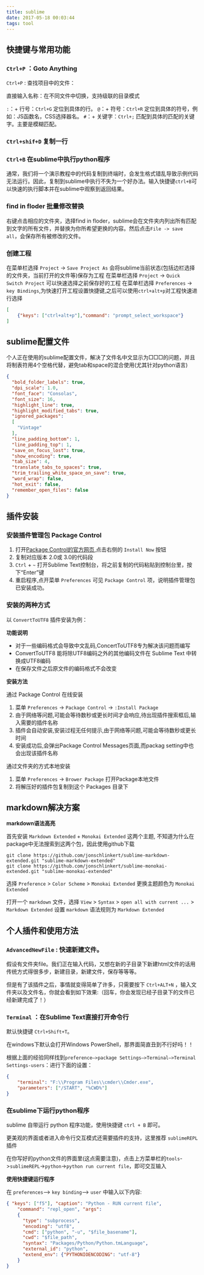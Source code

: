 ```yaml
---
title: sublime
date: 2017-05-18 00:03:44
tags: tool
---
```


## 快捷键与常用功能

### `Ctrl+P` ：Goto Anything

`Ctrl+P` : 查找项目中的文件：

直接输入名称：在不同文件中切换，支持级联的目录模式

`:`：+ 行号：`Ctrl+G` 定位到具体的行。
`@`：+ 符号：`Ctrl+R` 定位到具体的符号，例如：JS函数名，CSS选择器名。
`#`：+ 关键字：`Ctrl+;` 匹配到具体的匹配的关键字。主要是模糊匹配。

### `Ctrl+shif+D` 复制一行

### `Ctrl+B` 在sublime中执行python程序

通常，我们将一个演示教程中的代码复制到终端时，会发生格式错乱导致示例代码无法运行。因此，复制到sublime中执行不失为一个好办法。输入快捷键`ctrl+B`可以快速的执行脚本并在sublime中观察到返回结果。

### find in floder 批量修改替换

右键点击相应的文件夹，选择find in floder，sublime会在文件夹内列出所有匹配到文字的所有文件，并替换为你所希望更换的内容。然后点击`File -> save all`，会保存所有被修改的文件。

### 创建工程

在菜单栏选择 `Project` -> `Save Project As` 会将sublime当前状态(包括边栏选择的文件夹，当前打开的文件等)保存为工程
在菜单栏选择 `Project` -> `Quick Switch Project` 可以快速选择之前保存好的工程
在菜单栏选择 `Preferences` -> `key Bindings`,为快速打开工程设置快捷键,之后可以使用`ctrl+alt+p`对工程快速进行选择

```json
[
    {"keys": ["ctrl+alt+p"],"command": "prompt_select_workspace"}
]
```


## sublime配置文件

个人正在使用的sublime配置文件，解决了文件名中文显示为□□□的问题，并且将制表符用4个空格代替，避免tab和space的混合使用(尤其针对python语言)

```json
{
  "bold_folder_labels": true,
  "dpi_scale": 1.0,
  "font_face": "Consolas",
  "font_size": 16,
  "highlight_line": true,
  "highlight_modified_tabs": true,
  "ignored_packages":
  [
    "Vintage"
  ],
  "line_padding_bottom": 1,
  "line_padding_top": 1,
  "save_on_focus_lost": true,
  "show_encoding": true,
  "tab_size": 4,
  "translate_tabs_to_spaces": true,
  "trim_trailing_white_space_on_save": true,
  "word_wrap": false,
  "hot_exit": false,
  "remember_open_files": false
}
```

## 插件安装

### 安装插件管理包 Package Control

1. 打开[Package Control的官方网页](https://packagecontrol.io/),点击右侧的 `Install Now` 按钮
2. 复制对应版本 2.0或 3.0的代码段
3. `Ctrl` + `~` 打开Sublime Text控制台，将之前复制的代码粘贴到控制台里，按下“Enter”键
4. 重启程序,点开菜单 `Preferences` 可见 `Package Control` 项，说明插件管理包已安装成功。

### 安装的两种方式

以 `ConvertToUTF8` 插件安装为例：

**功能说明**

 * 对于一些编码格式会导致中文乱码,ConcertToUTF8专为解决该问题而编写
 * ConvertToUTF8 能将除UTF8编码之外的其他编码文件在 Sublime Text 中转换成UTF8编码
 * 在保存文件之后原文件的编码格式不会改变

**安装方法**

通过 Package Control 在线安装

1. 菜单 `Preferences` -> `Package Control` -> `:Install Package`
2. 由于网络等问题,可能会等待数秒或更长时间才会响应,待出现插件搜索框后,输入需要的插件名称
3. 插件会自动安装,安装过程无任何提示,由于网络等问题,可能会等待数秒或更长时间
4. 安装成功后,会弹出Package Control Messages页面,而packag setting中也会出现该插件名称

通过文件夹的方式本地安装

1. 菜单 `Preferences` -> `Brower Package` 打开Package本地文件
2. 将解压好的插件包复制到这个 Packages 目录下

## markdown解决方案

**markdown语法高亮**

首先安装 `Markdown Extended` + `Monokai Extended` 这两个主题, 不知道为什么在package中无法搜索到这两个包，因此使用github下载


```git
git clone https://github.com/jonschlinkert/sublime-markdown-extended.git "sublime-markdown-extended"
git clone https://github.com/jonschlinkert/sublime-monokai-extended.git "sublime-monokai-extended"
```

选择 `Preference` > `Color Scheme` > `Monokai Extended` 更换主题颜色为 `Monokai Extended`

打开一个 `markdown` 文件，选择 `View` > `Syntax` > `open all with current ...` > `Markdown Extended` 设置 `markdown` 语法规则为 `Markdown Extended`

## 个人插件和使用方法

### `AdvancedNewFile` : 快速新建文件。

假设有文件夹file。我们正在输入代码，又想在新的子目录下新建html文件的话用传统方式得很多步，新建目录，新建文件，保存等等等。

但是有了该插件之后，事情就变得简单了许多，只需要按下 `Ctrl+ALT+N` ，输入文件夹以及文件名，你就会看到如下效果:（回车，你会发现已经子目录下的文件已经新建完成了！）

### `Terminal` ：在Sublime Text直接打开命令行

默认快捷键 `Ctrl+Shift+T`。

在windows下默认会打开Windows PowerShell，那界面简直丑到不行好吗！！

根据上面的经验同样找到`preference–>package Settings–>Terminal–>Terminal Settings-users`：进行下面的设置：

```json
{
    "terminal": "F:\\Program Files\\cmder\\Cmder.exe",
    "parameters": ["/START", "%CWD%"]
}
```

### 在sublime下运行python程序

sublime 自带运行 python 程序功能，使用快捷键  `ctrl + B` 即可。

更美观的界面或者进入命令行交互模式还需要插件的支持，这里推荐 `sublimeREPL` 插件

在你写好的python文件的界面里(这点需要注意)，点击上方菜单栏的`tools`->`sublimeREPL`->`python`->`python run current file`，即可交互输入

**使用快捷键运行程序**

在 `preferences`--> `key binding`--> `user` 中输入以下内容:

```json
{ "keys": ["f5"], "caption": "Python - RUN current file",
    "command": "repl_open", "args":
    {
      "type": "subprocess",
      "encoding": "utf8",
      "cmd": ["python", "-u", "$file_basename"],
      "cwd": "$file_path",
      "syntax": "Packages/Python/Python.tmLanguage",
      "external_id": "python",
      "extend_env": {"PYTHONIOENCODING": "utf-8"}
    }
}
```
